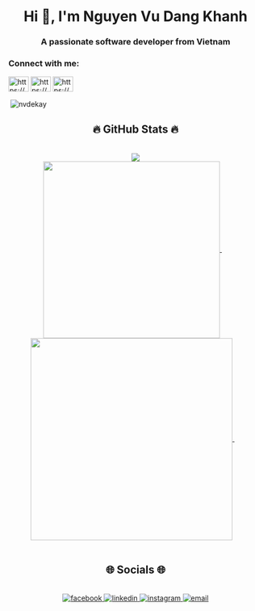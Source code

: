 <h1 align="center">Hi 👋, I'm Nguyen Vu Dang Khanh</h1>
<h3 align="center">A passionate software developer from Vietnam</h3>

<h3 align="left">Connect with me:</h3>
<p align="left">
<a href="https://linkedin.com/in/https://www.linkedin.com/in/nvdeekay07/" target="blank"><img align="center" src="https://raw.githubusercontent.com/rahuldkjain/github-profile-readme-generator/master/src/images/icons/Social/linked-in-alt.svg" alt="https://www.linkedin.com/in/nvdeekay07/" height="30" width="40" /></a>
<a href="https://fb.com/https://www.facebook.com/nvdeekay.07" target="blank"><img align="center" src="https://raw.githubusercontent.com/rahuldkjain/github-profile-readme-generator/master/src/images/icons/Social/facebook.svg" alt="https://www.facebook.com/nvdeekay.07" height="30" width="40" /></a>
<a href="https://instagram.com/https://www.instagram.com/nvdeekay.07/" target="blank"><img align="center" src="https://raw.githubusercontent.com/rahuldkjain/github-profile-readme-generator/master/src/images/icons/Social/instagram.svg" alt="https://www.instagram.com/nvdeekay.07/" height="30" width="40" /></a>
</p>

<p>&nbsp;<img align="center" src="https://github-readme-stats.vercel.app/api?username=nvdekay&show_icons=true&locale=en" alt="nvdekay" /></p>

<h2 align="center">🔥 GitHub Stats 🔥</h2>
<br>
<div align=center>
  <img src="./isocalendar.svg">
  <br>
  <a href="#" title="nvdekay">
    <img width="350" align="center" src="https://github-readme-stats.vercel.app/api/top-langs/?username=nvdekay&theme=radical&hide_border=false&include_all_commits=false&count_private=false&layout=compact" />
  </a>
  &nbsp;
  &nbsp;
  <a href="#" title="nvdekay">
    <img width="400" align="center" src="https://github-readme-stats.vercel.app/api?username=nvdekay&theme=radical&hide_border=false&include_all_commits=false&count_private=false" />
  </a>
  &nbsp;
  &nbsp;
</div>

<br>
<h2 align="center">🌐 Socials 🌐</h2>
<br>
<div align="center">
  <a href="https://www.facebook.com/nvdeekay.07" target="blank">
    <img src="https://img.icons8.com/bubbles/100/000000/facebook-new.png" alt="facebook" />
  </a>
  <a href="https://www.linkedin.com/in/nvdeekay07/" target="blank">
    <img src="https://img.icons8.com/bubbles/100/000000/linkedin.png" alt="linkedin" />
  </a>
  <a href="https://www.instagram.com/nvdeekay.07/" target="blank">
    <img src="https://img.icons8.com/bubbles/100/000000/instagram.png" alt="instagram" />
  </a>
  <a href="mailto:khanhnvd.work@gmail.com" target="blank">
    <img src="https://img.icons8.com/bubbles/100/000000/apple-mail.png" alt="email" />
  </a>
</div>
